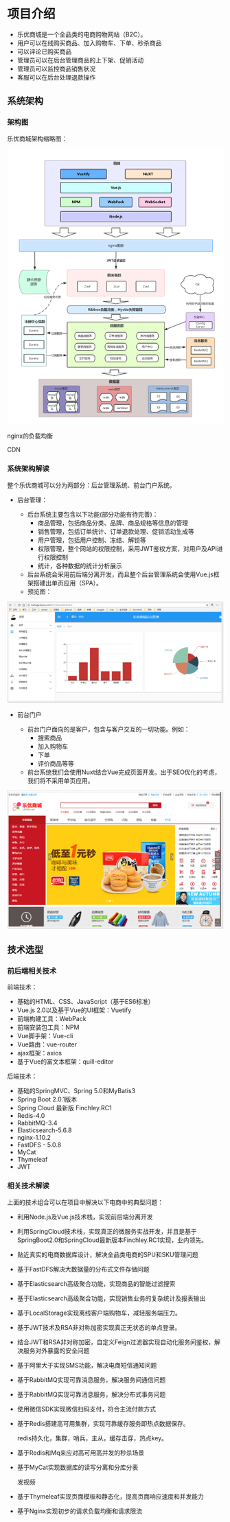 项目介绍
========

*   乐优商城是一个全品类的电商购物网站（B2C）。
*   用户可以在线购买商品、加入购物车、下单、秒杀商品
*   可以评论已购买商品
*   管理员可以在后台管理商品的上下架、促销活动
*   管理员可以监控商品销售状况
*   客服可以在后台处理退款操作

系统架构
--------

### 架构图

乐优商城架构缩略图：

![在这里插入图片描述](screenshot/20190520150453437.png?)

nginx的负载均衡

CDN

### 系统架构解读

整个乐优商城可以分为两部分：后台管理系统、前台门户系统。

*   后台管理：
    
    *   后台系统主要包含以下功能(部分功能有待完善)：
        *   商品管理，包括商品分类、品牌、商品规格等信息的管理
        *   销售管理，包括订单统计、订单退款处理、促销活动生成等
        *   用户管理，包括用户控制、冻结、解锁等
        *   权限管理，整个网站的权限控制，采用JWT鉴权方案，对用户及API进行权限控制
        *   统计，各种数据的统计分析展示
    *   后台系统会采用前后端分离开发，而且整个后台管理系统会使用Vue.js框架搭建出单页应用（SPA）。
    *   预览图：

![在这里插入图片描述](screenshot/20190520152715308.png?)

*   前台门户
    
    *   前台门户面向的是客户，包含与客户交互的一切功能。例如：
        *   搜索商品
        *   加入购物车
        *   下单
        *   评价商品等等
    *   前台系统我们会使用Nuxt结合Vue完成页面开发。出于SEO优化的考虑，我们将不采用单页应用。

![在这里插入图片描述](screenshot/20190520152807473.png?)

技术选型
--------

### 前后端相关技术

前端技术：

*   基础的HTML、CSS、JavaScript（基于ES6标准）
*   Vue.js 2.0以及基于Vue的UI框架：Vuetify
*   前端构建工具：WebPack
*   前端安装包工具：NPM
*   Vue脚手架：Vue-cli
*   Vue路由：vue-router
*   ajax框架：axios
*   基于Vue的富文本框架：quill-editor

后端技术：

*   基础的SpringMVC、Spring 5.0和MyBatis3
*   Spring Boot 2.0.1版本
*   Spring Cloud 最新版 Finchley.RC1
*   Redis-4.0
*   RabbitMQ-3.4
*   Elasticsearch-5.6.8
*   nginx-1.10.2
*   FastDFS - 5.0.8
*   MyCat
*   Thymeleaf
*   JWT

###  相关技术解读

上面的技术组合可以在项目中解决以下电商中的典型问题：

*   利用Node.js及Vue.js技术栈，实现前后端分离开发
    
*   利用SpringCloud技术栈，实现真正的微服务实战开发，并且是基于SpringBoot2.0和SpringCloud最新版本Finchley.RC1实现，业内领先。
    
*   贴近真实的电商数据库设计，解决全品类电商的SPU和SKU管理问题
    
*   基于FastDFS解决大数据量的分布式文件存储问题
    
*   基于Elasticsearch高级聚合功能，实现商品的智能过滤搜索
    
*   基于Elasticsearch高级聚合功能，实现销售业务的复杂统计及报表输出
    
*   基于LocalStorage实现离线客户端购物车，减轻服务端压力。
    
*   基于JWT技术及RSA非对称加密实现真正无状态的单点登录。
    
*   结合JWT和RSA非对称加密，自定义Feign过滤器实现自动化服务间鉴权，解决服务对外暴露的安全问题
    
*   基于阿里大于实现SMS功能，解决电商短信通知问题
    
*   基于RabbitMQ实现可靠消息服务，解决服务间通信问题
    
*   基于RabbitMQ实现可靠消息服务，解决分布式事务问题
    
*   使用微信SDK实现微信扫码支付，符合主流付款方式
    
*   基于Redis搭建高可用集群，实现可靠缓存服务即热点数据保存。
    
    redis持久化，集群，哨兵，主从，缓存击穿，热点key。
    
*   基于Redis和Mq来应对高可用高并发的秒杀场景
    
*   基于MyCat实现数据库的读写分离和分库分表
    
    发视频
    
*   基于Thymeleaf实现页面模板和静态化，提高页面响应速度和并发能力
    
*   基于Nginx实现初步的请求负载均衡和请求限流
    
